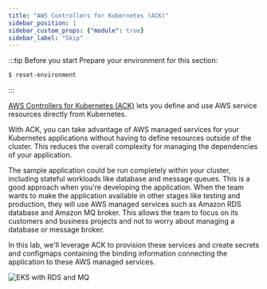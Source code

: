 ```yaml
---
title: "AWS Controllers for Kubernetes (ACK)"
sidebar_position: 1
sidebar_custom_props: {"module": true}
sidebar_label: "Skip"
---
```


:::tip Before you start
Prepare your environment for this section:

```bash timeout=300 wait=30
$ reset-environment
```

:::

[AWS Controllers for Kubernetes (ACK)](https://aws-controllers-k8s.github.io/community/) lets you define and use AWS service resources directly from Kubernetes.

With ACK, you can take advantage of AWS managed services for your Kubernetes applications without having to define resources outside of the cluster. This reduces the overall complexity for managing the dependencies of your application.

The sample application could be run completely within your cluster, including stateful workloads like database and message queues. This is a good approach when you're developing the application. When the team wants to make the application available in other stages like testing and production, they will use AWS managed services such as Amazon RDS database and Amazon MQ broker. This allows the team to focus on its customers and business projects and not to worry about managing a database or message broker.

In this lab, we'll leverage ACK to provision these services and create secrets and configmaps containing the binding information connecting the application to these AWS managed services.

![EKS with RDS and MQ](./assets/eks-workshop-ack.jpg)
